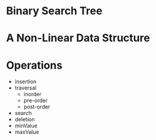 # **Binary Search Tree**
# A Non-Linear Data Structure

# **Operations**

- insertion
- traversal
  - inorder
  - pre-order
  - post-order
- search
- deletion
- minValue
- maxValue
